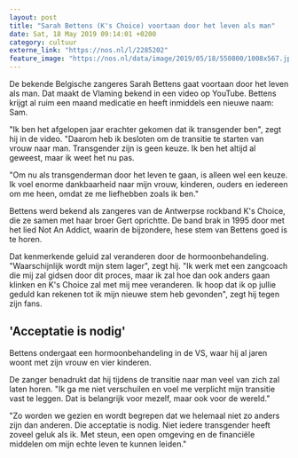 ```yaml
---
layout: post
title: "Sarah Bettens (K's Choice) voortaan door het leven als man"
date: Sat, 18 May 2019 09:14:01 +0200
category: cultuur
externe_link: "https://nos.nl/l/2285202"
feature_image: "https://nos.nl/data/image/2019/05/18/550800/1008x567.jpg"
---
```


<p>De bekende Belgische zangeres Sarah Bettens gaat voortaan door het leven als man. Dat maakt de Vlaming bekend in een video op YouTube. Bettens krijgt al ruim een maand medicatie en heeft inmiddels een nieuwe naam: Sam.</p>
<p>"Ik ben het afgelopen jaar erachter gekomen dat ik transgender ben", zegt hij in de video. "Daarom heb ik besloten om de transitie te starten van vrouw naar man. Transgender zijn is geen keuze. Ik ben het altijd al geweest, maar ik weet het nu pas.</p>
<p>"Om nu als transgenderman door het leven te gaan, is alleen wel een keuze. Ik voel enorme dankbaarheid naar mijn vrouw, kinderen, ouders en iedereen om me heen, omdat ze me liefhebben zoals ik ben."</p>
<p>Bettens werd bekend als zangeres van de Antwerpse rockband K's Choice, die ze samen met haar broer Gert oprichtte. De band brak in 1995 door met het lied Not An Addict, waarin de bijzondere, hese stem van Bettens goed is te horen.</p>
<p>Dat kenmerkende geluid zal veranderen door de hormoonbehandeling. "Waarschijnlijk wordt mijn stem lager", zegt hij. "Ik werk met een zangcoach die mij zal gidsen door dit proces, maar ik zal hoe dan ook anders gaan klinken en K's Choice zal met mij mee veranderen. Ik hoop dat ik op jullie geduld kan rekenen tot ik mijn nieuwe stem heb gevonden", zegt hij tegen zijn fans.</p>
<h2>'Acceptatie is nodig'</h2>
<p>Bettens ondergaat een hormoonbehandeling in de VS, waar hij al jaren woont met zijn vrouw en vier kinderen.</p>
<p>De zanger benadrukt dat hij tijdens de transitie naar man veel van zich zal laten horen. "Ik ga me niet verschuilen en voel me verplicht mijn transitie vast te leggen. Dat is belangrijk voor mezelf, maar ook voor de wereld."</p>
<p>"Zo worden we gezien en wordt begrepen dat we helemaal niet zo anders zijn dan anderen. Die acceptatie is nodig. Niet iedere transgender heeft zoveel geluk als ik. Met steun, een open omgeving en de financiële middelen om mijn echte leven te kunnen leiden."</p>
